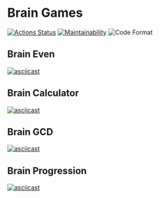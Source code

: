 # Brain Games

[![Actions Status](https://github.com/nohardcode/frontend-project-lvl1/workflows/hexlet-check/badge.svg)](https://github.com/nohardcode/frontend-project-lvl1/actions)
[![Maintainability](https://api.codeclimate.com/v1/badges/55339229d0343c6fc33b/maintainability)](https://codeclimate.com/github/nohardcode/frontend-project-lvl1/maintainability)
![Code Format](https://github.com/nohardcode/frontend-project-lvl1/actions/workflows/code-format.yml/badge.svg)

## Brain Even
[![asciicast](https://asciinema.org/a/Ag62V9PCJyFa4weu3pNcucICb.svg)](https://asciinema.org/a/Ag62V9PCJyFa4weu3pNcucICb)

## Brain Calculator
[![asciicast](https://asciinema.org/a/MuwTDdnx6Q63J92b609MeSiWn.svg)](https://asciinema.org/a/MuwTDdnx6Q63J92b609MeSiWn)

## Brain GCD
[![asciicast](https://asciinema.org/a/GhqVBoqtqft82wgmXcNEenxs8.svg)](https://asciinema.org/a/GhqVBoqtqft82wgmXcNEenxs8)

## Brain Progression
[![asciicast](https://asciinema.org/a/VdGNnYh8s26d39v8GGhN3cwD7.svg)](https://asciinema.org/a/VdGNnYh8s26d39v8GGhN3cwD7)